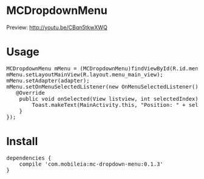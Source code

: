 # MCDropdownMenu

Preview: http://youtu.be/CBqn5tkwXWQ

# Usage

<pre>
MCDropdownMenu mMenu = (MCDropdownMenu)findViewById(R.id.menu);
mMenu.setLayoutMainView(R.layout.menu_main_view);
mMenu.setAdapter(adapter);
mMenu.setOnMenuSelectedListener(new OnMenuSelectedListener() {
   @Override
    public void onSelected(View listview, int selectedIndex) {
        Toast.makeText(MainActivity.this, "Position: " + selectedIndex, Toast.LENGTH_SHORT).show();
    }
});
</pre>

# Install
<pre>
dependencies {
    compile 'com.mobileia:mc-dropdown-menu:0.1.3'
}
</pre>
